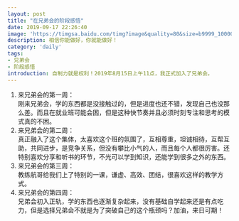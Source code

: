 ```yaml
---
layout: post
title: "在兄弟会的阶段感悟"
date: 2019-09-17 22:26:40
image: 'https://timgsa.baidu.com/timg?image&quality=80&size=b9999_10000&sec=1567332258011&di=ac638863245e4ee2964cfbe05bbb08ae&imgtype=0&src=http%3A%2F%2Fimg.daimg.com%2Fuploads%2Fallimg%2F190313%2F1-1Z3132324100-L.jpg'
description: 相信你能做好，你就能做好！
category: 'daily'
tags:
- 兄弟会
- 阶段感悟
introduction: 自制力就是权利！2019年8月15日上午11点，我正式加入了兄弟会。
---
```


1. 来兄弟会的第一周：  
    刚来兄弟会，学的东西都是没接触过的，但是进度也还不错，发现自己也没那么差。而且在就业班可能会困，但是这种快节奏并且必须时刻专注和思考的模式真的不困。  
2. 来兄弟会的第二周：  
    真正融入了这个集体，太喜欢这个班的氛围了，互相尊重，坦诚相待，互帮互助，共同进步，是竞争关系，但没有攀比小气的人，而且每个人都很厉害。还特别喜欢分享和听书的环节，不光可以学到知识，还能学到很多之外的东西。  
3. 来兄弟会的第三周：  
    教练航哥给我们上了特别的一课，谦虚、高效、团结，很喜欢这样的教学方式。  
4. 来兄弟会的第四周：  
    兄弟会初入正轨，学的东西也逐渐复杂起来，没有基础自学起来还是有点吃力，但是选择兄弟会不就是为了突破自己的这个瓶颈吗？加油，来日可期！  




